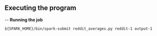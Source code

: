 ## Executing the program

-- **Running the job**

```
${SPARK_HOME}/bin/spark-submit reddit_averages.py reddit-1 output-1
```
